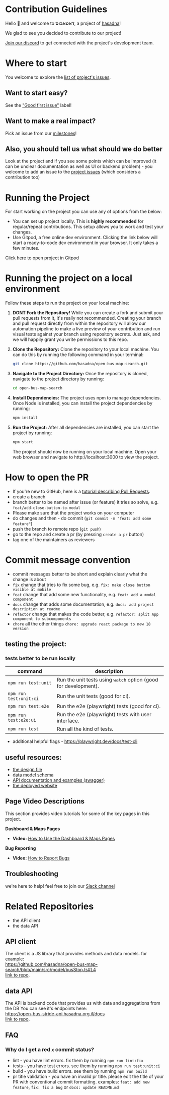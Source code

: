 # Contribution Guidelines

Hello :wave: and welcome to **דאטאבוס**, a project of [hasadna](https://open-bus-map-search.hasadna.org.il)!

We glad to see you decided to contribute to our project!

[Join our discord](https://discord.gg/deBdkmufS4) to get connected with the project's development team.

# Where to start

You welcome to explore the [list of project's issues](https://github.com/hasadna/open-bus-map-search/issues).

## Want to start easy?

See the ["Good first issue"](https://github.com/hasadna/open-bus-map-search/issues?q=is%3Aissue+is%3Aopen+label%3A%22good+first+issue%22) label!

## Want to make a real impact?

Pick an issue from our [milestones](https://github.com/hasadna/open-bus-map-search/milestones)!

## Also, you should tell us what should we do better

Look at the project and if you see some points which can be improved (it can be unclear documentation as well as UI or backend problem) - you welcome to add an issue to the [project issues](https://github.com/hasadna/open-bus-map-search/issues) (which considers a contribution too)

# Running the Project

For start working on the project you can use any of options from the below:

-   You can set up project locally. This is **highly recommended** for regular/repeat contributions. This setup allows you to work and test your changes.
-   Use Gitpod, a free online dev environment. Clicking the link below will start a ready-to-code dev environment in your browser. It only takes a few minutes.

Click [here](https://gitpod.io/#https://github.com/hasadna/open-bus-map-search) to
open project in Gitpod

# Running the project on a local environment

Follow these steps to run the project on your local machine:

1. **DONT Fork the Repository!**
   While you can create a fork and submit your pull requests from it, it's really not recommended. Creating your branch and pull request directly from within the repository will allow our automation pipeline to make a live preview of your contribution and run visual tests against your branch using repository secrets. Just ask, and we will happily grant you write permissions to this repo.

2. **Clone the Repository:**
   Clone the repository to your local machine. You can do this by running the following command in your terminal:

    ```bash
    git clone https://github.com/hasadna/open-bus-map-search.git
    ```

3. **Navigate to the Project Directory:**
   Once the repository is cloned, navigate to the project directory by running:

    ```bash
    cd open-bus-map-search
    ```

4. **Install Dependencies:**
   The project uses npm to manage dependencies. Once Node is installed, you can install the project dependencies by running:
    ```bash
    npm install
    ```
5. **Run the Project:**
   After all dependencies are installed, you can start the project by running:
    ```bash
    npm start
    ```
    The project should now be running on your local machine. Open your web browser and navigate to http://localhost:3000 to view the project.

# How to open the PR

-   If you're new to GitHub, here is a [tutorial describing Pull Requests](https://docs.github.com/en/pull-requests/collaborating-with-pull-requests/proposing-changes-to-your-work-with-pull-requests/creating-a-pull-request).
-   create a branch
-   branch better to be named after issue (or feature) it tries so solve, e.g. `feat/add-close-button-to-modal`
-   Please make sure that the project works on your computer
-   do changes and then - do commit (`git commit -m "feat: add some feature"`)
-   push the branch to remote repo (`git push`)
-   go to the repo and create a pr (by pressing `create a pr` button)
-   tag one of the maintainers as reviewers

# Commit message convention

-   commit messages better to be short and explain clearly what the change is about
-   `fix` change that tries to fix some bug, e.g. `fix: make close button visible at mobile`
-   `feat` change that add some new functionality, e.g. `feat: add a modal component`
-   `docs` change that adds some documentation, e.g. `docs: add project description at readme`
-   `refactor` change that makes the code better, e.g. `refactor: split App component to subcomponents`
-   `chore` all the other things `chore: upgrade react package to new 18 version`

## testing the project:

### tests better to be run locally

| command                | description                                                     |
| ---------------------- | --------------------------------------------------------------- |
| `npm run test:unit`    | Run the unit tests using `watch` option (good for development). |
| `npm run test:unit:ci` | Run the unit tests (good for ci).                               |
| `npm run test:e2e`     | Run the e2e (playwright) tests (good for ci).                   |
| `npm run test:e2e:ui`  | Run the e2e (playwright) tests with user interface.             |
| `npm run test`         | Run all the kind of tests.                                      |

-   additional helpful flags - https://playwright.dev/docs/test-cli

## useful resources:

-   [the design file](https://www.figma.com/file/Plw8Uuu6U96CcX5tJyRMoW/Public-Transportation-visual-informaiton?type=design&node-id=0-1&mode=design&t=Dh8lI3EJ37unxvoe-0)
-   [data model schema](https://github.com/hasadna/open-bus-stride-db/blob/main/DATA_MODEL.md)
-   [API documentation and examples (swagger)](https://open-bus-stride-api.hasadna.org.il/docs)
-   [the deployed website](https://open-bus-map-search.hasadna.org.il/dashboard)

## Page Video Descriptions

This section provides video tutorials for some of the key pages in this project.

**Dashboard & Maps Pages**

-   **Video:** [How to Use the Dashboard & Maps Pages](https://www.youtube.com/watch?v=MJZrIxjQEH8&list=PL6Rh06rT7uiX1AQE-lm55hy-seL3idx3T&t=17s)

**Bug Reporting**

-   **Video:** [How to Report Bugs](https://www.youtube.com/watch?v=F6sD9Bz4Xj0&list=PL6Rh06rT7uiX1AQE-lm55hy-seL3idx3T)

## Troubleshooting

we're here to help! feel free to join our [Slack channel](https://join.slack.com/t/hasadna/shared_invite/zt-21qipktl1-7yF4FYJVxAqXl0wE4DlMKQ)

# Related Repositories

-   the API client
-   the data API

## API client

The client is a JS library that provides methods and data models. for example:  
https://github.com/hasadna/open-bus-map-search/blob/main/src/model/busStop.ts#L4  
[link to repo](https://github.com/iliakap/open-bus-stride-client).

## data API

The API is backend code that provides us with data and aggregations from the DB
You can see it's endpoints here:  
https://open-bus-stride-api.hasadna.org.il/docs  
[link to repo](https://github.com/hasadna/open-bus-stride-api).

## FAQ

### Why do I get a red `x` commit status?

-   lint - you have lint errors. fix them by running `npm run lint:fix`
-   tests - you have test errors. see them by running `npm run test:unit:ci`
-   build - you have build errors. see them by running `npm run build`
-   pr title validation - you have an invalid pr title. please edit the title of your PR with conventional commit formatting. examples: `feat: add new feature`, `fix: fix a bug` or `docs: update README.md`
